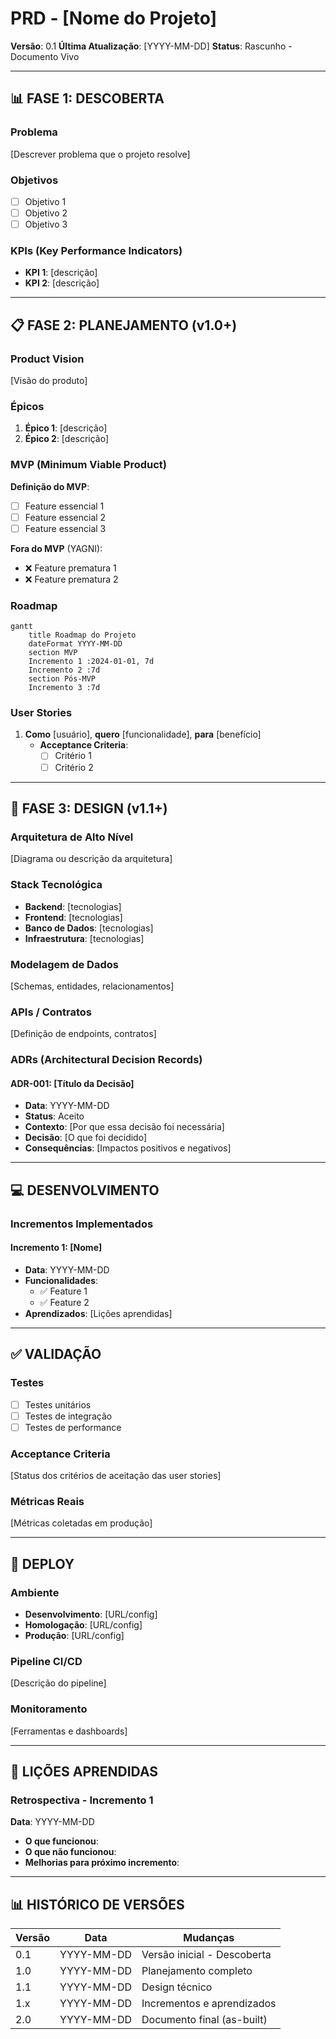 # PRD - [Nome do Projeto]

**Versão**: 0.1
**Última Atualização**: [YYYY-MM-DD]
**Status**: Rascunho - Documento Vivo

---

## 📊 FASE 1: DESCOBERTA

### Problema
[Descrever problema que o projeto resolve]

### Objetivos
- [ ] Objetivo 1
- [ ] Objetivo 2
- [ ] Objetivo 3

### KPIs (Key Performance Indicators)
- **KPI 1**: [descrição]
- **KPI 2**: [descrição]

---

## 📋 FASE 2: PLANEJAMENTO (v1.0+)

### Product Vision
[Visão do produto]

### Épicos
1. **Épico 1**: [descrição]
2. **Épico 2**: [descrição]

### MVP (Minimum Viable Product)
**Definição do MVP**:
- [ ] Feature essencial 1
- [ ] Feature essencial 2
- [ ] Feature essencial 3

**Fora do MVP** (YAGNI):
- ❌ Feature prematura 1
- ❌ Feature prematura 2

### Roadmap
```mermaid
gantt
    title Roadmap do Projeto
    dateFormat YYYY-MM-DD
    section MVP
    Incremento 1 :2024-01-01, 7d
    Incremento 2 :7d
    section Pós-MVP
    Incremento 3 :7d
```

### User Stories
1. **Como** [usuário], **quero** [funcionalidade], **para** [benefício]
   - **Acceptance Criteria**:
     - [ ] Critério 1
     - [ ] Critério 2

---

## 🎨 FASE 3: DESIGN (v1.1+)

### Arquitetura de Alto Nível
[Diagrama ou descrição da arquitetura]

### Stack Tecnológica
- **Backend**: [tecnologias]
- **Frontend**: [tecnologias]
- **Banco de Dados**: [tecnologias]
- **Infraestrutura**: [tecnologias]

### Modelagem de Dados
[Schemas, entidades, relacionamentos]

### APIs / Contratos
[Definição de endpoints, contratos]

### ADRs (Architectural Decision Records)

#### ADR-001: [Título da Decisão]
- **Data**: YYYY-MM-DD
- **Status**: Aceito
- **Contexto**: [Por que essa decisão foi necessária]
- **Decisão**: [O que foi decidido]
- **Consequências**: [Impactos positivos e negativos]

---

## 💻 DESENVOLVIMENTO

### Incrementos Implementados

#### Incremento 1: [Nome]
- **Data**: YYYY-MM-DD
- **Funcionalidades**:
  - ✅ Feature 1
  - ✅ Feature 2
- **Aprendizados**: [Lições aprendidas]

---

## ✅ VALIDAÇÃO

### Testes
- [ ] Testes unitários
- [ ] Testes de integração
- [ ] Testes de performance

### Acceptance Criteria
[Status dos critérios de aceitação das user stories]

### Métricas Reais
[Métricas coletadas em produção]

---

## 🚀 DEPLOY

### Ambiente
- **Desenvolvimento**: [URL/config]
- **Homologação**: [URL/config]
- **Produção**: [URL/config]

### Pipeline CI/CD
[Descrição do pipeline]

### Monitoramento
[Ferramentas e dashboards]

---

## 📝 LIÇÕES APRENDIDAS

### Retrospectiva - Incremento 1
**Data**: YYYY-MM-DD
- **O que funcionou**:
- **O que não funcionou**:
- **Melhorias para próximo incremento**:

---

## 📊 HISTÓRICO DE VERSÕES

| Versão | Data | Mudanças |
|--------|------|----------|
| 0.1 | YYYY-MM-DD | Versão inicial - Descoberta |
| 1.0 | YYYY-MM-DD | Planejamento completo |
| 1.1 | YYYY-MM-DD | Design técnico |
| 1.x | YYYY-MM-DD | Incrementos e aprendizados |
| 2.0 | YYYY-MM-DD | Documento final (as-built) |